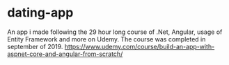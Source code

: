 # dating-app
An app i made following the 29 hour long course of .Net, Angular, usage of Entity Framework and more on Udemy.
The course was completed in september of 2019.
https://www.udemy.com/course/build-an-app-with-aspnet-core-and-angular-from-scratch/
